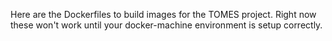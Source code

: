 Here are the Dockerfiles to build images for the TOMES project.  Right now these won't work until your docker-machine environment
is setup correctly.
